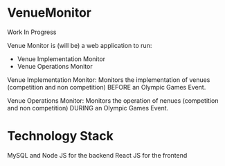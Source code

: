 # VenueMonitor
Work In Progress

Venue Monitor is (will be) a web application to run:
 - Venue Implementation Monitor
 - Venue Operations Monitor
 
 Venue Implementation Monitor: Monitors the implementation of venues (competition and non competition) BEFORE an Olympic Games Event.
 
 Venue Operations Monitor: Monitors the operation of nenues (competition and non competition) DURING an Olympic Games Event.
 
# Technology Stack
MySQL and Node JS for the backend
React JS for the frontend

